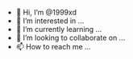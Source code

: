 - 👋 Hi, I’m @1999xd
- 👀 I’m interested in ...
- 🌱 I’m currently learning ...
- 💞️ I’m looking to collaborate on ...
- 📫 How to reach me ...

<!---
1999xd/1999xd is a ✨ special ✨ repository because its `README.md` (this file) appears on your GitHub profile.
You can click the Preview link to take a look at your changes.
--->
